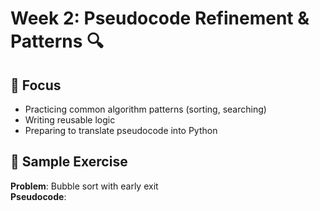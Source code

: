 # Week 2: Pseudocode Refinement & Patterns 🔍

## 🧭 Focus
- Practicing common algorithm patterns (sorting, searching)
- Writing reusable logic
- Preparing to translate pseudocode into Python

## 🧪 Sample Exercise
**Problem**: Bubble sort with early exit  
**Pseudocode**: